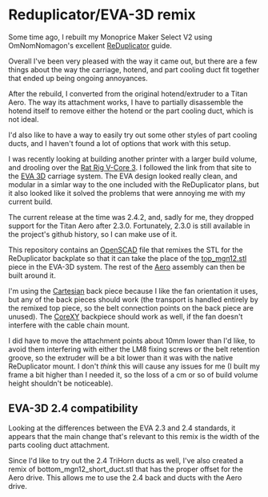 # Reduplicator/EVA-3D remix

Some time ago, I rebuilt my Monoprice Maker Select V2 using OmNomNomagon's excellent [ReDuplicator](https://github.com/OmNomNomagon/ReDuplicator-MK3x) guide. 

Overall I've been very pleased with the way it came out, but there are a few things about the way the carriage, hotend, and part cooling duct fit together that ended up being ongoing annoyances. 

After the rebuild, I converted from the original hotend/extruder to a Titan Aero. The way its attachment works, I have to partially disassemble the hotend itself to remove either the hotend or the part cooling duct, which is not ideal. 

I'd also like to have a way to easily try out some other styles of part cooling ducts, and I haven't found a lot of options that work with this setup.

I was recently looking at building another printer with a larger build volume, and drooling over the [Rat Rig V-Core 3](https://v-core.ratrig.com). I followed the link from that site to the [EVA 3D](https://main.eva-3d.page) carriage system. The EVA design looked really clean, and modular in a simlar way to the one included with the ReDuplicator plans, but it also looked like it solved the problems that were annoying me with my current build.

The current release at the time was 2.4.2, and, sadly for me, they dropped support for the Titan Aero after 2.3.0.  Fortunately, 2.3.0 is still available in the project's github history, so I can make use of it.

This repository contains an [OpenSCAD](https://openscad.org) file that remixes the STL for the ReDuplicator backplate so that it can take the place of the [top_mgn12.stl](https://github.com/EVA-3D/eva-main/blob/2.3.0/stls/top_mgn12.stl) piece in the EVA-3D system. The rest of the [Aero](https://github.com/EVA-3D/eva-aero/blob/d51db2875f89eb52dd9c3bae03458f37f4e90506/index.md) assembly can then be built around it. 

I'm using the [Cartesian](https://github.com/EVA-3D/addon-cartesian-idex/blob/2d90e5a51830cc2a6b8e7695582e9185176c6529/index.md) back piece because I like the fan orientation it uses, but any of the back pieces should work (the transport is handled entirely by the remixed top piece, so the belt connection points on the back piece are unused). The [CoreXY](https://github.com/EVA-3D/eva-main/blob/2.3.0/docs/assets/%5BBack%5D%20CoreXY.png) backpiece should work as well, if the fan doesn't interfere with the cable chain mount.

I did have to move the attachment points about 10mm lower than I'd like, to avoid them interfering with either the LM8 fixing screws or the belt retention groove, so the extruder will be a bit lower than it was with the native ReDuplicator mount. I don't _think_ this will cause any issues for me (I built my frame a bit higher than I needed it, so the loss of a cm or so of build volume height shouldn't be noticeable).

## EVA-3D 2.4 compatibility

Looking at the differences between the EVA 2.3 and 2.4 standards, it appears that the main change that's relevant to this remix is the width of the parts cooling duct attachment. 

Since I'd like to try out the 2.4 TriHorn ducts as well, I've also created a remix of bottom_mgn12_short_duct.stl that has the proper offset for the Aero drive. This allows me to use the 2.4 back and ducts with the Aero drive.
